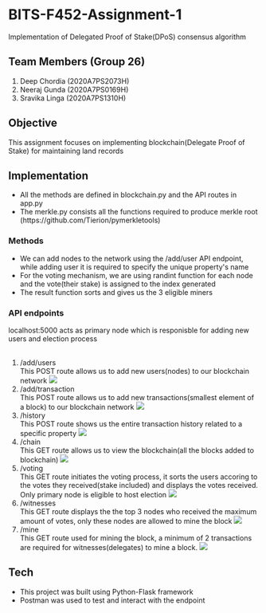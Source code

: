 # BITS-F452-Assignment-1
Implementation of Delegated Proof of Stake(DPoS) consensus algorithm
## Team Members (Group 26)
<ol>
  <li>Deep Chordia (2020A7PS2073H) </li>
  <li>Neeraj Gunda (2020A7PS0169H) </li>
  <li>Sravika Linga (2020A7PS1310H)</li>
</ol>
 
## Objective 
This assignment focuses on implementing blockchain(Delegate Proof of Stake) for maintaining land records<br>

<h2>Implementation</h2>
<ul>
<li>All the methods are defined in blockchain.py and the API routes in app.py</li>
<li>The merkle.py consists all the functions required to produce merkle root (https://github.com/Tierion/pymerkletools)</li>
</ul>

<h3> Methods </h3>
<ul>
<li>We can add nodes to the network using the /add/user API endpoint, while adding user it is required to specify the unique property's name</li>
<li> For the voting mechanism, we are using randint function for each node and the vote(their stake) is assigned to the index generated</li>
<li> The result function sorts and gives us the 3 eligible miners</li   >
</ul>

<h3> API endpoints </h3>
localhost:5000 acts as primary node which is responisble for adding new users and election process<br><br>
<ol>
 
 <li>/add/users</li>
  This POST route allows us to add new users(nodes) to our blockchain network
  <img src="./images/adduser.png">
 <li> /add/transaction</li>
  This POST route allows us to add new transactions(smallest element of a block) to our blockchain network
  <img src="./images/addtrans.png">
 <li>/history</li>
  This POST route shows us the entire transaction history related to a specific property
  <img src="./images/history.png">
  <li>/chain</li>
  This GET route allows us to view the blockchain(all the blocks added to blockchain)
  <img src="./images/chain.png">
  <li>/voting</li>
  This GET route initiates the voting process, it sorts the users accoring to the votes they received(stake included) and displays the votes received. Only primary node is eligible to host election
  <img src="./images/voting.png">
  <li>/witnesses</li>
  This GET route displays the the top 3 nodes who received the maximum amount of votes, only these nodes are allowed to mine the block
  <img src="./images/witness.png">
  <li>/mine</li>
  This GET route used for mining the block, a minimum of 2 transactions are required for witnesses(delegates) to mine a block.
  <img src="./images/mine.png">
  
</ol>

<h2>Tech</h2>
<ul>
<li> This project was built using Python-Flask framework</li>
<li>Postman was used to test and interact with the endpoint</li>
</ul>
